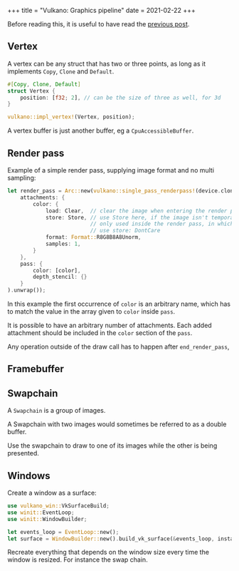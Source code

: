 +++
title = "Vulkano: Graphics pipeline"
date = 2021-02-22
+++

Before reading this, it is useful to have read the [previous post](@/posts/2021-02-18_vulkano-part1.md).

## Vertex

A vertex can be any struct that has two or three points, as long as it
implements `Copy`, `Clone` and `Default`.

```rust
#[Copy, Clone, Default]
struct Vertex {
    position: [f32; 2], // can be the size of three as well, for 3d
}

vulkano::impl_vertex!(Vertex, position);
```

A vertex buffer is just another buffer, eg a `CpuAccessibleBuffer`.


## Render pass

Example of a simple render pass, supplying image format and no multi sampling:

```rust
let render_pass = Arc::new(vulkano::single_pass_renderpass!(device.clone(),
    attachments: {
        color: {
            load: Clear,  // clear the image when entering the render pass.
            store: Store, // use Store here, if the image isn't temporary and 
                          // only used inside the render pass, in which case:
                          // use store: DontCare
            format: Format::R8G8B8A8Unorm,
            samples: 1,
        }
    },
    pass: {
        color: [color],
        depth_stencil: {}
    }
).unwrap());

```

In this example the first occurrence of `color` is an arbitrary name, which has
to match the value in the array given to `color` inside `pass`.

It is possible to have an arbitrary number of attachments.
Each added attachment should be included in the `color` section of the `pass`.

Any operation outside of the draw call has to happen after `end_render_pass`,


## Framebuffer


## Swapchain

A `Swapchain` is a group of images.

A Swapchain with two images would sometimes be referred to
as a double buffer.

Use the swapchain to draw to one of its images while the other is being
presented.


## Windows 

Create a window as a surface: 

```rust
use vulkano_win::VkSurfaceBuild;
use winit::EventLoop;
use winit::WindowBuilder;

let events_loop = EventLoop::new();
let surface = WindowBuilder::new().build_vk_surface(&events_loop, instance.clone()).unwrap();
```

Recreate everything that depends on the window size every time the window is
resized. For instance the swap chain.
